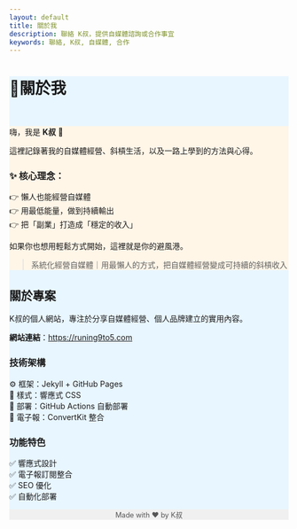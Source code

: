 ```yaml
---
layout: default
title: 關於我
description: 聯絡 K叔，提供自媒體諮詢或合作事宜
keywords: 聯絡, K叔, 自媒體, 合作
---
```


<div class="card-section" style="background:#e8f6ff;">
  <h1>👋關於我</h1>  <br>
<div class="card-section" style="background:#fff6e8;">
  
  <p>嗨，我是 <b>K叔</b> 👋</p>
  <p>這裡記錄著我的自媒體經營、斜槓生活，以及一路上學到的方法與心得。</p>

  <h3>✨ 核心理念：</h3>
  <ul style="list-style:none; padding:0;">
    <li>👉 懶人也能經營自媒體</li>
    <li>👉 用最低能量，做到持續輸出</li>
    <li>👉 把「副業」打造成「穩定的收入」</li>
  </ul>

  <p>如果你也想用輕鬆方式開始，這裡就是你的避風港。</p>
  <blockquote>系統化經營自媒體｜用最懶人的方式，把自媒體經營變成可持續的斜槓收入</blockquote>
</div>

<div class="card-section" style="background:#e8f6ff;">
  <h2>關於專案</h2>
  <p>K叔的個人網站，專注於分享自媒體經營、個人品牌建立的實用內容。</p>

<p><b>網站連結</b>：<a href="https://runing9to5.com" target="_blank">https://runing9to5.com</a></p>

  <h3>技術架構</h3>
  <ul style="list-style:none; padding:0;">
    <li>⚙️ 框架：Jekyll + GitHub Pages</li>
    <li>🎨 樣式：響應式 CSS</li>
    <li>🚀 部署：GitHub Actions 自動部署</li>
    <li>📩 電子報：ConvertKit 整合</li>
  </ul>

  <h3>功能特色</h3>
  <ul style="list-style:none; padding:0;">
    <li>✅ 響應式設計</li>
    <li>✅ 電子報訂閱整合</li>
    <li>✅ SEO 優化</li>
    <li>✅ 自動化部署</li>
  </ul>
</div>
<div class="card-section" style="text-align:center; font-size:0.9em; color:#555; background:#f0f0f0;">
  <p>Made with ❤️ by K叔</p>
</div>
